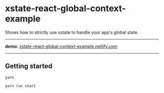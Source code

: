 # xstate-react-global-context-example

Shows how to strictly use xstate to handle your app's global state. 


---

**demo**: [xstate-react-global-context-example.netlify.com](http://xstate-react-global-context-example.netlify.com)

---


## Getting started

`yarn`

`yarn run start`
